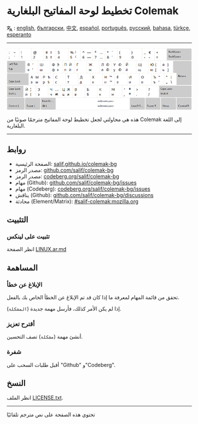 # تخطيط لوحة المفاتيح البلغارية Colemak

<span><svg xmlns="http://www.w3.org/2000/svg" width="15" height="15" fill="none"
style="vertical-align: sub;" viewBox="0 0 24 24" stroke="currentColor"
stroke-width="2" stroke-linecap="round" stroke-linejoin="round"><path
class="st0" d="M2,16c0.1,0,8-5,9-7c0.6-1.3,1-5,1-5h3H1h7V1" /><line
class="st0" x1="4" y1="8" x2="12" y2="16" /><polygon class="st0"
points="15,19 21,19 23,23 18,11 13,23 " /></svg> : [english](README.md), [български](README.bg.md), [中文](README.zh-CN.md), [español](README.es.md), [português](README.pt.md), [русский](README.ru.md), [bahasa](README.id.md), [türkçe](README.tr.md), [esperanto](README.eo.md)</span>

---

![معاينة كولماك البلغاري](./media/preview.png)

هذه هي محاولتي لجعل تخطيط لوحة المفاتيح مترجمًا صوتيًا من Colemak إلى اللغة البلغارية.

---

## روابط

* الصفحة الرئيسية: [salif.github.io/colemak-bg](https://salif.github.io/colemak-bg/)
* مصدر الرمز: [github.com/salif/colemak-bg](https://github.com/salif/colemak-bg)
* مصدر الرمز: [codeberg.org/salif/colemak-bg](https://codeberg.org/salif/colemak-bg)
* مهام \(Github\): [github.com/salif/colemak-bg/issues](https://github.com/salif/colemak-bg/issues)
* مهام \(Codeberg\): [codeberg.org/salif/colemak-bg/issues](https://codeberg.org/salif/colemak-bg/issues)
* يناقش \(Github\): [github.com/salif/colemak-bg/discussions](https://github.com/salif/colemak-bg/discussions)
* محادثة \(Element/Matrix\): [#salif-colemak:mozilla.org](https://matrix.to/#/#salif-colemak:mozilla.org)

## التثبيت

### تثبيت على لينكس

انظر الصفحة [LINUX.ar.md](./LINUX.ar.md)

## المساهمة

### الإبلاغ عن خطأ

تحقق من قائمة المهام لمعرفة ما إذا كان قد تم الإبلاغ عن الخطأ الخاص بك بالفعل.

إذا لم يكن الأمر كذلك، فأرسل مهمة جديدة \(`المشكلة`\).

### أقترح تعزيز

أنشئ مهمة \(`مشكلة`\) تصف التحسين.

### شفرة

أقبل طلبات السحب على "Github" و"Codeberg".

## النسخ

انظر الملف [LICENSE.txt](./LICENSE.txt).

---

تحتوي هذه الصفحة على نص مترجم تلقائيًا
